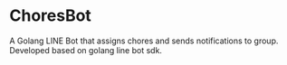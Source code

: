 # ChoresBot
A Golang LINE Bot that assigns chores and sends notifications to group. Developed based on golang line bot sdk.
